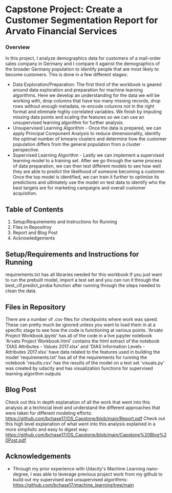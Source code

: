 # Capstone Project: Create a Customer Segmentation Report for Arvato Financial Services

### Overview
In this project, I analyze demographics data for customers of a mail-order sales company in Germany and I compare it against the demographics of the broader Germany population to identify people that are most likely to become customers. This is done in a few different stages:
- Data Exploration/Preparation: The first third of the workbook is geared around data exploration and preparation for machine learning algorithms. Here we develop an understanding for the data we will be working with, drop columns that have too many missing records, drop rows without enough metadata, re-encode columns not in the right format and eliminate highly correlated variables. We finish by imputing missing data points and scaling the features so we can use an unsupervised learning algorithm for further analysis.
- Unsupervised Learning Algorithm - Once the data is prepared, we can apply Principal Component Analysis to reduce dimensionality, identify the optimal number of kmeans clusters and determine how the customer population differs from the general population from a cluster perspective.
- Supervised Learning Algorithm - Lastly we can implement a supervised learning model to a training set. After we go through the same process of data preparation, we can then test different models to see how well they are able to predict the likelihood of someone becoming a customer. Once the top model is identified, we can train it further to optimize its predictions and ultimately use the model on test data to identify who the best targets are for marketing campaigns and overall customer acquisition.

## Table of Contents
1. Setup/Requirements and Instructions for Running 
2. Files in Repositroy
3. Report and Blog Post
4. Acknowledgements


## Setup/Requirements and Instructions for Running 
requirements.txt has all libraries needed for this workbook
If you just want to run the prebuilt model, import a test set and you can run it through the best_clf.predict_proba function after running through the steps needed to clean the data.


## Files in Repository
There are a number of .csv files for checkpoints where work was saved. These can pretty much be ignored unless you want to load them in at a specific stage to see how the code is functioning at various points.
'Arvato Project Workbook.ipynb' has all of the code in a live jupyter notebook
'Arvato Project Workbook.html' contains the html extract of the notebook
'DIAS Attributes - Values 2017.xlsx' and 'DIAS Information Levels - Attributes 2017.xlsx' have data related to the features used in building the model
'requirements.txt' has all of the requirements for running the notebook
'results.csv' has the results of the model on a test set
'visuals.py' was created by udacity and has visualization functions for supervised learning algorithm outputs

## Blog Post
Check out this in depth explanation of all the work that went into this analysis at a techncial level and understand the different approaches that were taken for different modeling efforts: https://github.com/bchase17/DS_Capstone/blob/main/Report.pdf
Check out this high level explanation of what went into this analysis explained in a more simplisitc and easy to digest way: https://github.com/bchase17/DS_Capstone/blob/main/Capstone%20Blog%20Post.pdf

## Acknowledgements

- Through my prior experience with Udacity's Machine Learning nano-degree, I was able to leverage previous project work from my github to build out my supervised and unsupervised algorithms: https://github.com/bchase17/machine_learning/tree/main
